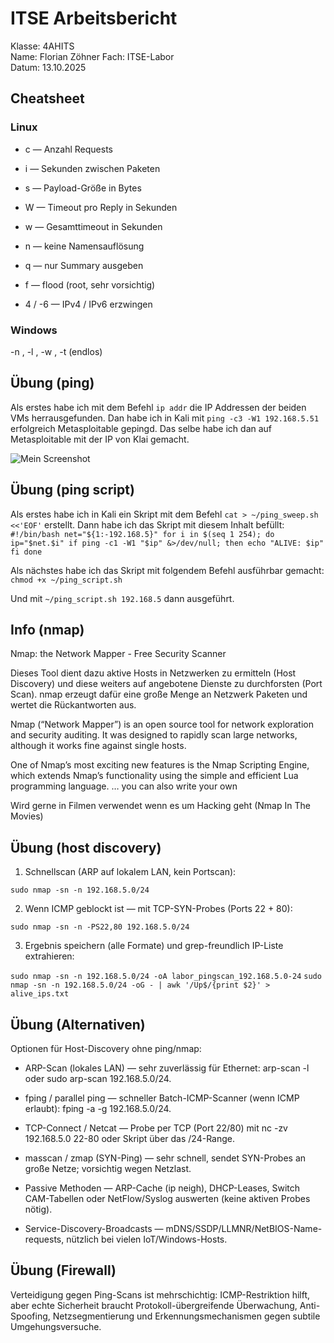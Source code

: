 # ITSE Arbeitsbericht

Klasse: 4AHITS  
Name: Florian Zöhner 
Fach: ITSE-Labor   
Datum: 13.10.2025     
 
## Cheatsheet
### Linux
 
- c <count> — Anzahl Requests
 
- i <interval> — Sekunden zwischen Paketen
 
- s <size> — Payload-Größe in Bytes
 
- W <timeout> — Timeout pro Reply in Sekunden
 
- w <deadline> — Gesamttimeout in Sekunden
 
- n — keine Namensauflösung
 
- q — nur Summary ausgeben
 
- f — flood (root, sehr vorsichtig)
 
- 4 / -6 — IPv4 / IPv6 erzwingen

### Windows
 
-n <count>, -l <size>, -w <timeout-ms>, -t (endlos)



## Übung (ping)

Als erstes habe ich mit dem Befehl `ip addr` die IP Addressen der beiden VMs herrausgefunden.
Dan habe ich in Kali mit `ping -c3 -W1 192.168.5.51` erfolgreich Metasploitable gepingd.
Das selbe habe ich dan auf Metasploitable mit der IP von Klai gemacht.

![Mein Screenshot](screenshots/bild1.png)




## Übung (ping script)

Als erstes habe ich in Kali ein Skript mit dem Befehl `cat > ~/ping_sweep.sh <<'EOF'` erstellt.
Dann habe ich das Skript mit diesem Inhalt befüllt:
`#!/bin/bash
net="${1:-192.168.5}"
for i in $(seq 1 254); do
  ip="$net.$i"
  if ping -c1 -W1 "$ip" &>/dev/null; then
    echo "ALIVE: $ip"
  fi
done`

Als nächstes habe ich das Skript mit folgendem Befehl ausführbar gemacht:
`chmod +x ~/ping_script.sh`

Und mit `~/ping_script.sh 192.168.5` dann ausgeführt.


## Info (nmap)
Nmap: the Network Mapper - Free Security Scanner

Dieses Tool dient dazu aktive Hosts in Netzwerken zu ermitteln (Host Discovery) und diese weiters auf angebotene Dienste zu durchforsten (Port Scan). nmap erzeugt dafür eine große Menge an Netzwerk Paketen und wertet die Rückantworten aus.

Nmap (“Network Mapper”) is an open source tool for network exploration and security auditing. It was designed to rapidly scan large networks, although it works fine against single hosts.

One of Nmap’s most exciting new features is the Nmap Scripting Engine, which extends Nmap’s functionality using the simple and efficient Lua programming language. … you can also write your own

Wird gerne in Filmen verwendet wenn es um Hacking geht (Nmap In The Movies)


## Übung (host discovery)

1) Schnellscan (ARP auf lokalem LAN, kein Portscan):

`sudo nmap -sn -n 192.168.5.0/24`


2) Wenn ICMP geblockt ist — mit TCP-SYN-Probes (Ports 22 + 80):

`sudo nmap -sn -n -PS22,80 192.168.5.0/24`


3) Ergebnis speichern (alle Formate) und grep-freundlich IP-Liste extrahieren:

`sudo nmap -sn -n 192.168.5.0/24 -oA labor_pingscan_192.168.5.0-24`
`sudo nmap -sn -n 192.168.5.0/24 -oG - | awk '/Up$/{print $2}' > alive_ips.txt`

## Übung (Alternativen)

Optionen für Host-Discovery ohne ping/nmap:

- ARP-Scan (lokales LAN) — sehr zuverlässig für Ethernet: arp-scan -l oder sudo arp-scan 192.168.5.0/24.

- fping / parallel ping — schneller Batch-ICMP-Scanner (wenn ICMP erlaubt): fping -a -g 192.168.5.0/24.

- TCP-Connect / Netcat — Probe per TCP (Port 22/80) mit nc -zv 192.168.5.0 22-80 oder Skript über das /24-Range.

- masscan / zmap (SYN-Ping) — sehr schnell, sendet SYN-Probes an große Netze; vorsichtig wegen Netzlast.

- Passive Methoden — ARP-Cache (ip neigh), DHCP-Leases, Switch CAM-Tabellen oder NetFlow/Syslog auswerten (keine aktiven Probes nötig).

- Service-Discovery-Broadcasts — mDNS/SSDP/LLMNR/NetBIOS-Name-requests, nützlich bei vielen IoT/Windows-Hosts.


## Übung (Firewall)

Verteidigung gegen Ping-Scans ist mehrschichtig: ICMP-Restriktion hilft, aber echte Sicherheit braucht Protokoll-übergreifende Überwachung, Anti-Spoofing, Netzsegmentierung und Erkennungsmechanismen gegen subtile Umgehungsversuche.


